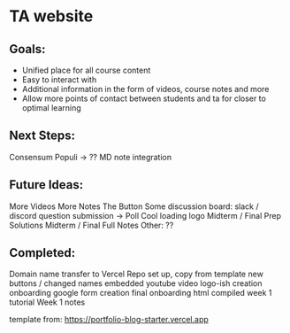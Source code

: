 # TA website

## Goals: 
- Unified place for all course content
- Easy to interact with
- Additional information in the form of videos, course notes and more
- Allow more points of contact between students and ta for closer to optimal learning

## Next Steps:
Consensum Populi -> ??
MD note integration

## Future Ideas:
More Videos
More Notes
The Button
Some discussion board: slack / discord
question submission -> Poll
Cool loading logo
Midterm / Final Prep Solutions
Midterm / Final Full Notes
Other: ??

## Completed:
Domain name transfer to Vercel
Repo set up, copy from template
new buttons / changed names
embedded youtube video
logo-ish creation
onboarding google form creation
final onboarding html compiled
week 1 tutorial
Week 1 notes


template from: https://portfolio-blog-starter.vercel.app
